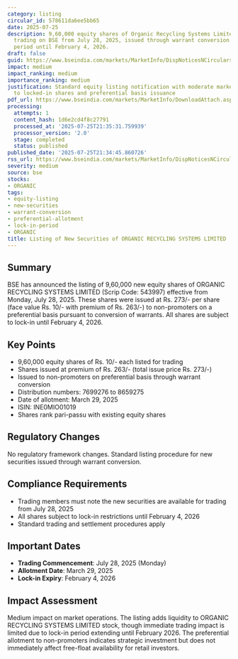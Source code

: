 ```yaml
---
category: listing
circular_id: 578611da6ee5bb65
date: 2025-07-25
description: 9,60,000 equity shares of Organic Recycling Systems Limited listed for
  trading on BSE from July 28, 2025, issued through warrant conversion with lock-in
  period until February 4, 2026.
draft: false
guid: https://www.bseindia.com/markets/MarketInfo/DispNoticesNCirculars.aspx?Noticeid={BDD4BFBB-1936-40BA-8E0F-46519F459F77}&noticeno=20250725-22&dt=07/25/2025&icount=22&totcount=69&flag=0
impact: medium
impact_ranking: medium
importance_ranking: medium
justification: Standard equity listing notification with moderate market impact due
  to locked-in shares and preferential basis issuance
pdf_url: https://www.bseindia.com/markets/MarketInfo/DownloadAttach.aspx?id=20250725-22&attachedId=
processing:
  attempts: 1
  content_hash: 1d6e2cd4f8c27791
  processed_at: '2025-07-25T21:35:31.759939'
  processor_version: '2.0'
  stage: completed
  status: published
published_date: '2025-07-25T21:34:45.860726'
rss_url: https://www.bseindia.com/markets/MarketInfo/DispNoticesNCirculars.aspx?Noticeid={BDD4BFBB-1936-40BA-8E0F-46519F459F77}&noticeno=20250725-22&dt=07/25/2025&icount=22&totcount=69&flag=0
severity: medium
source: bse
stocks:
- ORGANIC
tags:
- equity-listing
- new-securities
- warrant-conversion
- preferential-allotment
- lock-in-period
- ORGANIC
title: Listing of New Securities of ORGANIC RECYCLING SYSTEMS LIMITED
---
```


## Summary

BSE has announced the listing of 9,60,000 new equity shares of ORGANIC RECYCLING SYSTEMS LIMITED (Scrip Code: 543997) effective from Monday, July 28, 2025. These shares were issued at Rs. 273/- per share (face value Rs. 10/- with premium of Rs. 263/-) to non-promoters on a preferential basis pursuant to conversion of warrants. All shares are subject to lock-in until February 4, 2026.

## Key Points

- 9,60,000 equity shares of Rs. 10/- each listed for trading
- Shares issued at premium of Rs. 263/- (total issue price Rs. 273/-)
- Issued to non-promoters on preferential basis through warrant conversion
- Distribution numbers: 7699276 to 8659275
- Date of allotment: March 29, 2025
- ISIN: INE0MIO01019
- Shares rank pari-passu with existing equity shares

## Regulatory Changes

No regulatory framework changes. Standard listing procedure for new securities issued through warrant conversion.

## Compliance Requirements

- Trading members must note the new securities are available for trading from July 28, 2025
- All shares subject to lock-in restrictions until February 4, 2026
- Standard trading and settlement procedures apply

## Important Dates

- **Trading Commencement**: July 28, 2025 (Monday)
- **Allotment Date**: March 29, 2025
- **Lock-in Expiry**: February 4, 2026

## Impact Assessment

Medium impact on market operations. The listing adds liquidity to ORGANIC RECYCLING SYSTEMS LIMITED stock, though immediate trading impact is limited due to lock-in period extending until February 2026. The preferential allotment to non-promoters indicates strategic investment but does not immediately affect free-float availability for retail investors.